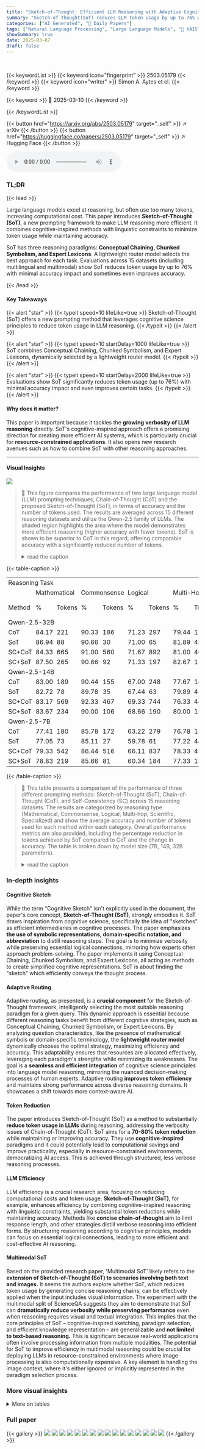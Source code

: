 ```yaml
---
title: "Sketch-of-Thought: Efficient LLM Reasoning with Adaptive Cognitive-Inspired Sketching"
summary: "Sketch-of-Thought(SoT) reduces LLM token usage by up to 76% while maintaining (or improving) accuracy via cognitive-inspired sketching."
categories: ["AI Generated", "🤗 Daily Papers"]
tags: ["Natural Language Processing", "Large Language Models", "🏢 KAIST",]
showSummary: true
date: 2025-03-07
draft: false
---
```


<br>

{{< keywordList >}}
{{< keyword icon="fingerprint" >}} 2503.05179 {{< /keyword >}}
{{< keyword icon="writer" >}} Simon A. Aytes et el. {{< /keyword >}}
 
{{< keyword >}} 🤗 2025-03-10 {{< /keyword >}}
 
{{< /keywordList >}}

{{< button href="https://arxiv.org/abs/2503.05179" target="_self" >}}
↗ arXiv
{{< /button >}}
{{< button href="https://huggingface.co/papers/2503.05179" target="_self" >}}
↗ Hugging Face
{{< /button >}}



<audio controls>
    <source src="https://ai-paper-reviewer.com/2503.05179/podcast.wav" type="audio/wav">
    Your browser does not support the audio element.
</audio>


### TL;DR


{{< lead >}}

Large language models excel at reasoning, but often use too many tokens, increasing computational cost. This paper introduces **Sketch-of-Thought (SoT)**, a new prompting framework to make LLM reasoning more efficient. It combines cognitive-inspired methods with linguistic constraints to minimize token usage while maintaining accuracy. 



SoT has three reasoning paradigms: **Conceptual Chaining, Chunked Symbolism, and Expert Lexicons**. A lightweight router model selects the best approach for each task. Evaluations across 15 datasets (including multilingual and multimodal) show SoT reduces token usage by up to 76% with minimal accuracy impact and sometimes even improves accuracy.

{{< /lead >}}


#### Key Takeaways

{{< alert "star" >}}
{{< typeit speed=10 lifeLike=true >}} Sketch-of-Thought (SoT) offers a new prompting method that leverages cognitive science principles to reduce token usage in LLM reasoning. {{< /typeit >}}
{{< /alert >}}

{{< alert "star" >}}
{{< typeit speed=10 startDelay=1000 lifeLike=true >}} SoT combines Conceptual Chaining, Chunked Symbolism, and Expert Lexicons, dynamically selected by a lightweight router model. {{< /typeit >}}
{{< /alert >}}

{{< alert "star" >}}
{{< typeit speed=10 startDelay=2000 lifeLike=true >}} Evaluations show SoT significantly reduces token usage (up to 76%) with minimal accuracy impact and even improves certain tasks. {{< /typeit >}}
{{< /alert >}}

#### Why does it matter?
This paper is important because it tackles the **growing verbosity of LLM reasoning** directly. SoT's cognitive-inspired approach offers a promising direction for creating more efficient AI systems, which is particularly crucial for **resource-constrained applications**. It also opens new research avenues such as how to combine SoT with other reasoning approaches.

------
#### Visual Insights



![](https://arxiv.org/html/2503.05179/x1.png)

> 🔼 This figure compares the performance of two large language model (LLM) prompting techniques, Chain-of-Thought (CoT) and the proposed Sketch-of-Thought (SoT), in terms of accuracy and the number of tokens used.  The results are averaged across 15 different reasoning datasets and utilize the Qwen-2.5 family of LLMs.  The shaded region highlights the area where the model demonstrates more efficient reasoning (higher accuracy with fewer tokens). SoT is shown to be superior to CoT in this regard, offering comparable accuracy with a significantly reduced number of tokens.
> <details>
> <summary>read the caption</summary>
> Figure 1: A comparison of accuracy and token usage in the Chain-of-Thought (CoT) Wei et al. (2023) and the proposed Sketch-of-Thought (SoT). Average of tests across 15 datasets using the family of Qwen-2.5 models. Shaded region represents more efficient reasoning.
> </details>





{{< table-caption >}}
<table class="ltx_tabular ltx_centering ltx_align_middle" id="S3.T1.5">
<tr class="ltx_tr" id="S3.T1.5.6">
<td class="ltx_td ltx_align_center ltx_border_tt" colspan="17" id="S3.T1.5.6.1" style="padding-left:3.5pt;padding-right:3.5pt;"><span class="ltx_text ltx_font_bold" id="S3.T1.5.6.1.1">Reasoning Task</span></td>
</tr>
<tr class="ltx_tr" id="S3.T1.5.7">
<td class="ltx_td ltx_border_t" id="S3.T1.5.7.1" style="padding-left:3.5pt;padding-right:3.5pt;"></td>
<td class="ltx_td ltx_align_center ltx_border_t" colspan="2" id="S3.T1.5.7.2" style="padding-left:3.5pt;padding-right:3.5pt;"><span class="ltx_text ltx_font_bold" id="S3.T1.5.7.2.1">Mathematical</span></td>
<td class="ltx_td ltx_align_center ltx_border_t" colspan="2" id="S3.T1.5.7.3" style="padding-left:3.5pt;padding-right:3.5pt;"><span class="ltx_text ltx_font_bold" id="S3.T1.5.7.3.1">Commonsense</span></td>
<td class="ltx_td ltx_align_center ltx_border_t" colspan="2" id="S3.T1.5.7.4" style="padding-left:3.5pt;padding-right:3.5pt;"><span class="ltx_text ltx_font_bold" id="S3.T1.5.7.4.1">Logical</span></td>
<td class="ltx_td ltx_align_center ltx_border_t" colspan="2" id="S3.T1.5.7.5" style="padding-left:3.5pt;padding-right:3.5pt;"><span class="ltx_text ltx_font_bold" id="S3.T1.5.7.5.1">Multi-Hop</span></td>
<td class="ltx_td ltx_align_center ltx_border_t" colspan="2" id="S3.T1.5.7.6" style="padding-left:3.5pt;padding-right:3.5pt;"><span class="ltx_text ltx_font_bold" id="S3.T1.5.7.6.1">Scientific</span></td>
<td class="ltx_td ltx_align_center ltx_border_t" colspan="2" id="S3.T1.5.7.7" style="padding-left:3.5pt;padding-right:3.5pt;"><span class="ltx_text ltx_font_bold" id="S3.T1.5.7.7.1">Specialized</span></td>
<td class="ltx_td ltx_align_center ltx_border_t" colspan="4" id="S3.T1.5.7.8" style="padding-left:3.5pt;padding-right:3.5pt;"><span class="ltx_text ltx_font_bold" id="S3.T1.5.7.8.1">Overall</span></td>
</tr>
<tr class="ltx_tr" id="S3.T1.5.5">
<td class="ltx_td ltx_align_left" id="S3.T1.5.5.6" style="padding-left:3.5pt;padding-right:3.5pt;"><span class="ltx_text ltx_font_bold" id="S3.T1.5.5.6.1">Method</span></td>
<td class="ltx_td ltx_align_center ltx_border_t" id="S3.T1.5.5.7" style="padding-left:3.5pt;padding-right:3.5pt;">%</td>
<td class="ltx_td ltx_align_center ltx_border_t" id="S3.T1.5.5.8" style="padding-left:3.5pt;padding-right:3.5pt;">Tokens</td>
<td class="ltx_td ltx_align_center ltx_border_t" id="S3.T1.5.5.9" style="padding-left:3.5pt;padding-right:3.5pt;">%</td>
<td class="ltx_td ltx_align_center ltx_border_t" id="S3.T1.5.5.10" style="padding-left:3.5pt;padding-right:3.5pt;">Tokens</td>
<td class="ltx_td ltx_align_center ltx_border_t" id="S3.T1.5.5.11" style="padding-left:3.5pt;padding-right:3.5pt;">%</td>
<td class="ltx_td ltx_align_center ltx_border_t" id="S3.T1.5.5.12" style="padding-left:3.5pt;padding-right:3.5pt;">Tokens</td>
<td class="ltx_td ltx_align_center ltx_border_t" id="S3.T1.5.5.13" style="padding-left:3.5pt;padding-right:3.5pt;">%</td>
<td class="ltx_td ltx_align_center ltx_border_t" id="S3.T1.5.5.14" style="padding-left:3.5pt;padding-right:3.5pt;">Tokens</td>
<td class="ltx_td ltx_align_center ltx_border_t" id="S3.T1.5.5.15" style="padding-left:3.5pt;padding-right:3.5pt;">%</td>
<td class="ltx_td ltx_align_center ltx_border_t" id="S3.T1.5.5.16" style="padding-left:3.5pt;padding-right:3.5pt;">Tokens</td>
<td class="ltx_td ltx_align_center ltx_border_t" id="S3.T1.5.5.17" style="padding-left:3.5pt;padding-right:3.5pt;">%</td>
<td class="ltx_td ltx_align_center ltx_border_t" id="S3.T1.5.5.18" style="padding-left:3.5pt;padding-right:3.5pt;">Tokens</td>
<td class="ltx_td ltx_align_center ltx_border_t" id="S3.T1.1.1.1" style="padding-left:3.5pt;padding-right:3.5pt;">% <math alttext="\uparrow" class="ltx_Math" display="inline" id="S3.T1.1.1.1.m1.1"><semantics id="S3.T1.1.1.1.m1.1a"><mo id="S3.T1.1.1.1.m1.1.1" stretchy="false" xref="S3.T1.1.1.1.m1.1.1.cmml">↑</mo><annotation-xml encoding="MathML-Content" id="S3.T1.1.1.1.m1.1b"><ci id="S3.T1.1.1.1.m1.1.1.cmml" xref="S3.T1.1.1.1.m1.1.1">↑</ci></annotation-xml><annotation encoding="application/x-tex" id="S3.T1.1.1.1.m1.1c">\uparrow</annotation><annotation encoding="application/x-llamapun" id="S3.T1.1.1.1.m1.1d">↑</annotation></semantics></math>
</td>
<td class="ltx_td ltx_align_center ltx_border_t" id="S3.T1.2.2.2" style="padding-left:3.5pt;padding-right:3.5pt;">Tokens <math alttext="\downarrow" class="ltx_Math" display="inline" id="S3.T1.2.2.2.m1.1"><semantics id="S3.T1.2.2.2.m1.1a"><mo id="S3.T1.2.2.2.m1.1.1" stretchy="false" xref="S3.T1.2.2.2.m1.1.1.cmml">↓</mo><annotation-xml encoding="MathML-Content" id="S3.T1.2.2.2.m1.1b"><ci id="S3.T1.2.2.2.m1.1.1.cmml" xref="S3.T1.2.2.2.m1.1.1">↓</ci></annotation-xml><annotation encoding="application/x-tex" id="S3.T1.2.2.2.m1.1c">\downarrow</annotation><annotation encoding="application/x-llamapun" id="S3.T1.2.2.2.m1.1d">↓</annotation></semantics></math>
</td>
<td class="ltx_td ltx_align_center ltx_border_t" id="S3.T1.3.3.3" style="padding-left:3.5pt;padding-right:3.5pt;">Red. <math alttext="\uparrow" class="ltx_Math" display="inline" id="S3.T1.3.3.3.m1.1"><semantics id="S3.T1.3.3.3.m1.1a"><mo id="S3.T1.3.3.3.m1.1.1" stretchy="false" xref="S3.T1.3.3.3.m1.1.1.cmml">↑</mo><annotation-xml encoding="MathML-Content" id="S3.T1.3.3.3.m1.1b"><ci id="S3.T1.3.3.3.m1.1.1.cmml" xref="S3.T1.3.3.3.m1.1.1">↑</ci></annotation-xml><annotation encoding="application/x-tex" id="S3.T1.3.3.3.m1.1c">\uparrow</annotation><annotation encoding="application/x-llamapun" id="S3.T1.3.3.3.m1.1d">↑</annotation></semantics></math>
</td>
<td class="ltx_td ltx_align_center ltx_border_t" id="S3.T1.5.5.5" style="padding-left:3.5pt;padding-right:3.5pt;">
<math alttext="\Delta" class="ltx_Math" display="inline" id="S3.T1.4.4.4.m1.1"><semantics id="S3.T1.4.4.4.m1.1a"><mi id="S3.T1.4.4.4.m1.1.1" mathvariant="normal" xref="S3.T1.4.4.4.m1.1.1.cmml">Δ</mi><annotation-xml encoding="MathML-Content" id="S3.T1.4.4.4.m1.1b"><ci id="S3.T1.4.4.4.m1.1.1.cmml" xref="S3.T1.4.4.4.m1.1.1">Δ</ci></annotation-xml><annotation encoding="application/x-tex" id="S3.T1.4.4.4.m1.1c">\Delta</annotation><annotation encoding="application/x-llamapun" id="S3.T1.4.4.4.m1.1d">roman_Δ</annotation></semantics></math> Acc <math alttext="\uparrow" class="ltx_Math" display="inline" id="S3.T1.5.5.5.m2.1"><semantics id="S3.T1.5.5.5.m2.1a"><mo id="S3.T1.5.5.5.m2.1.1" stretchy="false" xref="S3.T1.5.5.5.m2.1.1.cmml">↑</mo><annotation-xml encoding="MathML-Content" id="S3.T1.5.5.5.m2.1b"><ci id="S3.T1.5.5.5.m2.1.1.cmml" xref="S3.T1.5.5.5.m2.1.1">↑</ci></annotation-xml><annotation encoding="application/x-tex" id="S3.T1.5.5.5.m2.1c">\uparrow</annotation><annotation encoding="application/x-llamapun" id="S3.T1.5.5.5.m2.1d">↑</annotation></semantics></math>
</td>
</tr>
<tr class="ltx_tr" id="S3.T1.5.8">
<td class="ltx_td ltx_align_center ltx_border_t" colspan="17" id="S3.T1.5.8.1" style="padding-left:3.5pt;padding-right:3.5pt;"><span class="ltx_text ltx_font_bold" id="S3.T1.5.8.1.1">Qwen-2.5-32B</span></td>
</tr>
<tr class="ltx_tr" id="S3.T1.5.9">
<td class="ltx_td ltx_align_left ltx_border_t" id="S3.T1.5.9.1" style="padding-left:3.5pt;padding-right:3.5pt;">CoT</td>
<td class="ltx_td ltx_align_center ltx_border_t" id="S3.T1.5.9.2" style="padding-left:3.5pt;padding-right:3.5pt;">84.17</td>
<td class="ltx_td ltx_align_center ltx_border_t" id="S3.T1.5.9.3" style="padding-left:3.5pt;padding-right:3.5pt;">221</td>
<td class="ltx_td ltx_align_center ltx_border_t" id="S3.T1.5.9.4" style="padding-left:3.5pt;padding-right:3.5pt;">90.33</td>
<td class="ltx_td ltx_align_center ltx_border_t" id="S3.T1.5.9.5" style="padding-left:3.5pt;padding-right:3.5pt;">186</td>
<td class="ltx_td ltx_align_center ltx_border_t" id="S3.T1.5.9.6" style="padding-left:3.5pt;padding-right:3.5pt;">71.23</td>
<td class="ltx_td ltx_align_center ltx_border_t" id="S3.T1.5.9.7" style="padding-left:3.5pt;padding-right:3.5pt;">297</td>
<td class="ltx_td ltx_align_center ltx_border_t" id="S3.T1.5.9.8" style="padding-left:3.5pt;padding-right:3.5pt;">79.44</td>
<td class="ltx_td ltx_align_center ltx_border_t" id="S3.T1.5.9.9" style="padding-left:3.5pt;padding-right:3.5pt;">154</td>
<td class="ltx_td ltx_align_center ltx_border_t" id="S3.T1.5.9.10" style="padding-left:3.5pt;padding-right:3.5pt;">92.89</td>
<td class="ltx_td ltx_align_center ltx_border_t" id="S3.T1.5.9.11" style="padding-left:3.5pt;padding-right:3.5pt;">212</td>
<td class="ltx_td ltx_align_center ltx_border_t" id="S3.T1.5.9.12" style="padding-left:3.5pt;padding-right:3.5pt;">67.66</td>
<td class="ltx_td ltx_align_center ltx_border_t" id="S3.T1.5.9.13" style="padding-left:3.5pt;padding-right:3.5pt;">291</td>
<td class="ltx_td ltx_align_center ltx_border_t" id="S3.T1.5.9.14" style="padding-left:3.5pt;padding-right:3.5pt;">80.95</td>
<td class="ltx_td ltx_align_center ltx_border_t" id="S3.T1.5.9.15" style="padding-left:3.5pt;padding-right:3.5pt;">227</td>
<td class="ltx_td ltx_align_center ltx_border_t" id="S3.T1.5.9.16" style="padding-left:3.5pt;padding-right:3.5pt;">-</td>
<td class="ltx_td ltx_align_center ltx_border_t" id="S3.T1.5.9.17" style="padding-left:3.5pt;padding-right:3.5pt;">-</td>
</tr>
<tr class="ltx_tr" id="S3.T1.5.10">
<td class="ltx_td ltx_align_left" id="S3.T1.5.10.1" style="padding-left:3.5pt;padding-right:3.5pt;">SoT</td>
<td class="ltx_td ltx_align_center" id="S3.T1.5.10.2" style="padding-left:3.5pt;padding-right:3.5pt;">86.94</td>
<td class="ltx_td ltx_align_center" id="S3.T1.5.10.3" style="padding-left:3.5pt;padding-right:3.5pt;">88</td>
<td class="ltx_td ltx_align_center" id="S3.T1.5.10.4" style="padding-left:3.5pt;padding-right:3.5pt;">90.66</td>
<td class="ltx_td ltx_align_center" id="S3.T1.5.10.5" style="padding-left:3.5pt;padding-right:3.5pt;">30</td>
<td class="ltx_td ltx_align_center" id="S3.T1.5.10.6" style="padding-left:3.5pt;padding-right:3.5pt;">71.00</td>
<td class="ltx_td ltx_align_center" id="S3.T1.5.10.7" style="padding-left:3.5pt;padding-right:3.5pt;">65</td>
<td class="ltx_td ltx_align_center" id="S3.T1.5.10.8" style="padding-left:3.5pt;padding-right:3.5pt;">81.89</td>
<td class="ltx_td ltx_align_center" id="S3.T1.5.10.9" style="padding-left:3.5pt;padding-right:3.5pt;">43</td>
<td class="ltx_td ltx_align_center" id="S3.T1.5.10.10" style="padding-left:3.5pt;padding-right:3.5pt;">91.33</td>
<td class="ltx_td ltx_align_center" id="S3.T1.5.10.11" style="padding-left:3.5pt;padding-right:3.5pt;">31</td>
<td class="ltx_td ltx_align_center" id="S3.T1.5.10.12" style="padding-left:3.5pt;padding-right:3.5pt;">61.11</td>
<td class="ltx_td ltx_align_center" id="S3.T1.5.10.13" style="padding-left:3.5pt;padding-right:3.5pt;">62</td>
<td class="ltx_td ltx_align_center" id="S3.T1.5.10.14" style="padding-left:3.5pt;padding-right:3.5pt;">80.49</td>
<td class="ltx_td ltx_align_center" id="S3.T1.5.10.15" style="padding-left:3.5pt;padding-right:3.5pt;">53</td>
<td class="ltx_td ltx_align_center" id="S3.T1.5.10.16" style="padding-left:3.5pt;padding-right:3.5pt;"><span class="ltx_text ltx_font_bold" id="S3.T1.5.10.16.1">76.22</span></td>
<td class="ltx_td ltx_align_center" id="S3.T1.5.10.17" style="padding-left:3.5pt;padding-right:3.5pt;"><span class="ltx_text ltx_font_bold" id="S3.T1.5.10.17.1">-0.46</span></td>
</tr>
<tr class="ltx_tr" id="S3.T1.5.11">
<td class="ltx_td ltx_align_left" id="S3.T1.5.11.1" style="padding-left:3.5pt;padding-right:3.5pt;">SC+CoT</td>
<td class="ltx_td ltx_align_center" id="S3.T1.5.11.2" style="padding-left:3.5pt;padding-right:3.5pt;">84.33</td>
<td class="ltx_td ltx_align_center" id="S3.T1.5.11.3" style="padding-left:3.5pt;padding-right:3.5pt;">665</td>
<td class="ltx_td ltx_align_center" id="S3.T1.5.11.4" style="padding-left:3.5pt;padding-right:3.5pt;">91.00</td>
<td class="ltx_td ltx_align_center" id="S3.T1.5.11.5" style="padding-left:3.5pt;padding-right:3.5pt;">560</td>
<td class="ltx_td ltx_align_center" id="S3.T1.5.11.6" style="padding-left:3.5pt;padding-right:3.5pt;">71.67</td>
<td class="ltx_td ltx_align_center" id="S3.T1.5.11.7" style="padding-left:3.5pt;padding-right:3.5pt;">892</td>
<td class="ltx_td ltx_align_center" id="S3.T1.5.11.8" style="padding-left:3.5pt;padding-right:3.5pt;">81.00</td>
<td class="ltx_td ltx_align_center" id="S3.T1.5.11.9" style="padding-left:3.5pt;padding-right:3.5pt;">464</td>
<td class="ltx_td ltx_align_center" id="S3.T1.5.11.10" style="padding-left:3.5pt;padding-right:3.5pt;">93.34</td>
<td class="ltx_td ltx_align_center" id="S3.T1.5.11.11" style="padding-left:3.5pt;padding-right:3.5pt;">638</td>
<td class="ltx_td ltx_align_center" id="S3.T1.5.11.12" style="padding-left:3.5pt;padding-right:3.5pt;">67.33</td>
<td class="ltx_td ltx_align_center" id="S3.T1.5.11.13" style="padding-left:3.5pt;padding-right:3.5pt;">875</td>
<td class="ltx_td ltx_align_center" id="S3.T1.5.11.14" style="padding-left:3.5pt;padding-right:3.5pt;">81.44</td>
<td class="ltx_td ltx_align_center" id="S3.T1.5.11.15" style="padding-left:3.5pt;padding-right:3.5pt;">682</td>
<td class="ltx_td ltx_align_center" id="S3.T1.5.11.16" style="padding-left:3.5pt;padding-right:3.5pt;">-</td>
<td class="ltx_td ltx_align_center" id="S3.T1.5.11.17" style="padding-left:3.5pt;padding-right:3.5pt;">-</td>
</tr>
<tr class="ltx_tr" id="S3.T1.5.12">
<td class="ltx_td ltx_align_left" id="S3.T1.5.12.1" style="padding-left:3.5pt;padding-right:3.5pt;">SC+SoT</td>
<td class="ltx_td ltx_align_center" id="S3.T1.5.12.2" style="padding-left:3.5pt;padding-right:3.5pt;">87.50</td>
<td class="ltx_td ltx_align_center" id="S3.T1.5.12.3" style="padding-left:3.5pt;padding-right:3.5pt;">265</td>
<td class="ltx_td ltx_align_center" id="S3.T1.5.12.4" style="padding-left:3.5pt;padding-right:3.5pt;">90.66</td>
<td class="ltx_td ltx_align_center" id="S3.T1.5.12.5" style="padding-left:3.5pt;padding-right:3.5pt;">92</td>
<td class="ltx_td ltx_align_center" id="S3.T1.5.12.6" style="padding-left:3.5pt;padding-right:3.5pt;">71.33</td>
<td class="ltx_td ltx_align_center" id="S3.T1.5.12.7" style="padding-left:3.5pt;padding-right:3.5pt;">197</td>
<td class="ltx_td ltx_align_center" id="S3.T1.5.12.8" style="padding-left:3.5pt;padding-right:3.5pt;">82.67</td>
<td class="ltx_td ltx_align_center" id="S3.T1.5.12.9" style="padding-left:3.5pt;padding-right:3.5pt;">129</td>
<td class="ltx_td ltx_align_center" id="S3.T1.5.12.10" style="padding-left:3.5pt;padding-right:3.5pt;">92.00</td>
<td class="ltx_td ltx_align_center" id="S3.T1.5.12.11" style="padding-left:3.5pt;padding-right:3.5pt;">94</td>
<td class="ltx_td ltx_align_center" id="S3.T1.5.12.12" style="padding-left:3.5pt;padding-right:3.5pt;">61.66</td>
<td class="ltx_td ltx_align_center" id="S3.T1.5.12.13" style="padding-left:3.5pt;padding-right:3.5pt;">187</td>
<td class="ltx_td ltx_align_center" id="S3.T1.5.12.14" style="padding-left:3.5pt;padding-right:3.5pt;">80.97</td>
<td class="ltx_td ltx_align_center" id="S3.T1.5.12.15" style="padding-left:3.5pt;padding-right:3.5pt;">161</td>
<td class="ltx_td ltx_align_center" id="S3.T1.5.12.16" style="padding-left:3.5pt;padding-right:3.5pt;"><span class="ltx_text ltx_font_bold" id="S3.T1.5.12.16.1">76.22</span></td>
<td class="ltx_td ltx_align_center" id="S3.T1.5.12.17" style="padding-left:3.5pt;padding-right:3.5pt;"><span class="ltx_text ltx_font_bold" id="S3.T1.5.12.17.1">-0.47</span></td>
</tr>
<tr class="ltx_tr" id="S3.T1.5.13">
<td class="ltx_td ltx_align_center ltx_border_t" colspan="17" id="S3.T1.5.13.1" style="padding-left:3.5pt;padding-right:3.5pt;"><span class="ltx_text ltx_font_bold" id="S3.T1.5.13.1.1">Qwen-2.5-14B</span></td>
</tr>
<tr class="ltx_tr" id="S3.T1.5.14">
<td class="ltx_td ltx_align_left ltx_border_t" id="S3.T1.5.14.1" style="padding-left:3.5pt;padding-right:3.5pt;">CoT</td>
<td class="ltx_td ltx_align_center ltx_border_t" id="S3.T1.5.14.2" style="padding-left:3.5pt;padding-right:3.5pt;">83.00</td>
<td class="ltx_td ltx_align_center ltx_border_t" id="S3.T1.5.14.3" style="padding-left:3.5pt;padding-right:3.5pt;">189</td>
<td class="ltx_td ltx_align_center ltx_border_t" id="S3.T1.5.14.4" style="padding-left:3.5pt;padding-right:3.5pt;">90.44</td>
<td class="ltx_td ltx_align_center ltx_border_t" id="S3.T1.5.14.5" style="padding-left:3.5pt;padding-right:3.5pt;">155</td>
<td class="ltx_td ltx_align_center ltx_border_t" id="S3.T1.5.14.6" style="padding-left:3.5pt;padding-right:3.5pt;">67.00</td>
<td class="ltx_td ltx_align_center ltx_border_t" id="S3.T1.5.14.7" style="padding-left:3.5pt;padding-right:3.5pt;">248</td>
<td class="ltx_td ltx_align_center ltx_border_t" id="S3.T1.5.14.8" style="padding-left:3.5pt;padding-right:3.5pt;">77.67</td>
<td class="ltx_td ltx_align_center ltx_border_t" id="S3.T1.5.14.9" style="padding-left:3.5pt;padding-right:3.5pt;">148</td>
<td class="ltx_td ltx_align_center ltx_border_t" id="S3.T1.5.14.10" style="padding-left:3.5pt;padding-right:3.5pt;">90.89</td>
<td class="ltx_td ltx_align_center ltx_border_t" id="S3.T1.5.14.11" style="padding-left:3.5pt;padding-right:3.5pt;">164</td>
<td class="ltx_td ltx_align_center ltx_border_t" id="S3.T1.5.14.12" style="padding-left:3.5pt;padding-right:3.5pt;">65.11</td>
<td class="ltx_td ltx_align_center ltx_border_t" id="S3.T1.5.14.13" style="padding-left:3.5pt;padding-right:3.5pt;">234</td>
<td class="ltx_td ltx_align_center ltx_border_t" id="S3.T1.5.14.14" style="padding-left:3.5pt;padding-right:3.5pt;">79.02</td>
<td class="ltx_td ltx_align_center ltx_border_t" id="S3.T1.5.14.15" style="padding-left:3.5pt;padding-right:3.5pt;">190</td>
<td class="ltx_td ltx_align_center ltx_border_t" id="S3.T1.5.14.16" style="padding-left:3.5pt;padding-right:3.5pt;">-</td>
<td class="ltx_td ltx_align_center ltx_border_t" id="S3.T1.5.14.17" style="padding-left:3.5pt;padding-right:3.5pt;">-</td>
</tr>
<tr class="ltx_tr" id="S3.T1.5.15">
<td class="ltx_td ltx_align_left" id="S3.T1.5.15.1" style="padding-left:3.5pt;padding-right:3.5pt;">SoT</td>
<td class="ltx_td ltx_align_center" id="S3.T1.5.15.2" style="padding-left:3.5pt;padding-right:3.5pt;">82.72</td>
<td class="ltx_td ltx_align_center" id="S3.T1.5.15.3" style="padding-left:3.5pt;padding-right:3.5pt;">78</td>
<td class="ltx_td ltx_align_center" id="S3.T1.5.15.4" style="padding-left:3.5pt;padding-right:3.5pt;">89.78</td>
<td class="ltx_td ltx_align_center" id="S3.T1.5.15.5" style="padding-left:3.5pt;padding-right:3.5pt;">35</td>
<td class="ltx_td ltx_align_center" id="S3.T1.5.15.6" style="padding-left:3.5pt;padding-right:3.5pt;">67.44</td>
<td class="ltx_td ltx_align_center" id="S3.T1.5.15.7" style="padding-left:3.5pt;padding-right:3.5pt;">63</td>
<td class="ltx_td ltx_align_center" id="S3.T1.5.15.8" style="padding-left:3.5pt;padding-right:3.5pt;">79.89</td>
<td class="ltx_td ltx_align_center" id="S3.T1.5.15.9" style="padding-left:3.5pt;padding-right:3.5pt;">45</td>
<td class="ltx_td ltx_align_center" id="S3.T1.5.15.10" style="padding-left:3.5pt;padding-right:3.5pt;">90.89</td>
<td class="ltx_td ltx_align_center" id="S3.T1.5.15.11" style="padding-left:3.5pt;padding-right:3.5pt;">37</td>
<td class="ltx_td ltx_align_center" id="S3.T1.5.15.12" style="padding-left:3.5pt;padding-right:3.5pt;">62.56</td>
<td class="ltx_td ltx_align_center" id="S3.T1.5.15.13" style="padding-left:3.5pt;padding-right:3.5pt;">62</td>
<td class="ltx_td ltx_align_center" id="S3.T1.5.15.14" style="padding-left:3.5pt;padding-right:3.5pt;">78.88</td>
<td class="ltx_td ltx_align_center" id="S3.T1.5.15.15" style="padding-left:3.5pt;padding-right:3.5pt;">53</td>
<td class="ltx_td ltx_align_center" id="S3.T1.5.15.16" style="padding-left:3.5pt;padding-right:3.5pt;"><span class="ltx_text ltx_font_bold" id="S3.T1.5.15.16.1">71.80</span></td>
<td class="ltx_td ltx_align_center" id="S3.T1.5.15.17" style="padding-left:3.5pt;padding-right:3.5pt;"><span class="ltx_text ltx_font_bold" id="S3.T1.5.15.17.1">-0.14</span></td>
</tr>
<tr class="ltx_tr" id="S3.T1.5.16">
<td class="ltx_td ltx_align_left" id="S3.T1.5.16.1" style="padding-left:3.5pt;padding-right:3.5pt;">SC+CoT</td>
<td class="ltx_td ltx_align_center" id="S3.T1.5.16.2" style="padding-left:3.5pt;padding-right:3.5pt;">83.17</td>
<td class="ltx_td ltx_align_center" id="S3.T1.5.16.3" style="padding-left:3.5pt;padding-right:3.5pt;">569</td>
<td class="ltx_td ltx_align_center" id="S3.T1.5.16.4" style="padding-left:3.5pt;padding-right:3.5pt;">92.33</td>
<td class="ltx_td ltx_align_center" id="S3.T1.5.16.5" style="padding-left:3.5pt;padding-right:3.5pt;">467</td>
<td class="ltx_td ltx_align_center" id="S3.T1.5.16.6" style="padding-left:3.5pt;padding-right:3.5pt;">69.33</td>
<td class="ltx_td ltx_align_center" id="S3.T1.5.16.7" style="padding-left:3.5pt;padding-right:3.5pt;">744</td>
<td class="ltx_td ltx_align_center" id="S3.T1.5.16.8" style="padding-left:3.5pt;padding-right:3.5pt;">76.33</td>
<td class="ltx_td ltx_align_center" id="S3.T1.5.16.9" style="padding-left:3.5pt;padding-right:3.5pt;">446</td>
<td class="ltx_td ltx_align_center" id="S3.T1.5.16.10" style="padding-left:3.5pt;padding-right:3.5pt;">91.00</td>
<td class="ltx_td ltx_align_center" id="S3.T1.5.16.11" style="padding-left:3.5pt;padding-right:3.5pt;">493</td>
<td class="ltx_td ltx_align_center" id="S3.T1.5.16.12" style="padding-left:3.5pt;padding-right:3.5pt;">66.33</td>
<td class="ltx_td ltx_align_center" id="S3.T1.5.16.13" style="padding-left:3.5pt;padding-right:3.5pt;">703</td>
<td class="ltx_td ltx_align_center" id="S3.T1.5.16.14" style="padding-left:3.5pt;padding-right:3.5pt;">79.75</td>
<td class="ltx_td ltx_align_center" id="S3.T1.5.16.15" style="padding-left:3.5pt;padding-right:3.5pt;">570</td>
<td class="ltx_td ltx_align_center" id="S3.T1.5.16.16" style="padding-left:3.5pt;padding-right:3.5pt;">-</td>
<td class="ltx_td ltx_align_center" id="S3.T1.5.16.17" style="padding-left:3.5pt;padding-right:3.5pt;">-</td>
</tr>
<tr class="ltx_tr" id="S3.T1.5.17">
<td class="ltx_td ltx_align_left" id="S3.T1.5.17.1" style="padding-left:3.5pt;padding-right:3.5pt;">SC+SoT</td>
<td class="ltx_td ltx_align_center" id="S3.T1.5.17.2" style="padding-left:3.5pt;padding-right:3.5pt;">83.67</td>
<td class="ltx_td ltx_align_center" id="S3.T1.5.17.3" style="padding-left:3.5pt;padding-right:3.5pt;">234</td>
<td class="ltx_td ltx_align_center" id="S3.T1.5.17.4" style="padding-left:3.5pt;padding-right:3.5pt;">90.00</td>
<td class="ltx_td ltx_align_center" id="S3.T1.5.17.5" style="padding-left:3.5pt;padding-right:3.5pt;">106</td>
<td class="ltx_td ltx_align_center" id="S3.T1.5.17.6" style="padding-left:3.5pt;padding-right:3.5pt;">68.66</td>
<td class="ltx_td ltx_align_center" id="S3.T1.5.17.7" style="padding-left:3.5pt;padding-right:3.5pt;">190</td>
<td class="ltx_td ltx_align_center" id="S3.T1.5.17.8" style="padding-left:3.5pt;padding-right:3.5pt;">80.00</td>
<td class="ltx_td ltx_align_center" id="S3.T1.5.17.9" style="padding-left:3.5pt;padding-right:3.5pt;">135</td>
<td class="ltx_td ltx_align_center" id="S3.T1.5.17.10" style="padding-left:3.5pt;padding-right:3.5pt;">91.33</td>
<td class="ltx_td ltx_align_center" id="S3.T1.5.17.11" style="padding-left:3.5pt;padding-right:3.5pt;">111</td>
<td class="ltx_td ltx_align_center" id="S3.T1.5.17.12" style="padding-left:3.5pt;padding-right:3.5pt;">62.00</td>
<td class="ltx_td ltx_align_center" id="S3.T1.5.17.13" style="padding-left:3.5pt;padding-right:3.5pt;">187</td>
<td class="ltx_td ltx_align_center" id="S3.T1.5.17.14" style="padding-left:3.5pt;padding-right:3.5pt;">79.28</td>
<td class="ltx_td ltx_align_center" id="S3.T1.5.17.15" style="padding-left:3.5pt;padding-right:3.5pt;">161</td>
<td class="ltx_td ltx_align_center" id="S3.T1.5.17.16" style="padding-left:3.5pt;padding-right:3.5pt;"><span class="ltx_text ltx_font_bold" id="S3.T1.5.17.16.1">71.80</span></td>
<td class="ltx_td ltx_align_center" id="S3.T1.5.17.17" style="padding-left:3.5pt;padding-right:3.5pt;"><span class="ltx_text ltx_font_bold" id="S3.T1.5.17.17.1">-0.47</span></td>
</tr>
<tr class="ltx_tr" id="S3.T1.5.18">
<td class="ltx_td ltx_align_center ltx_border_t" colspan="17" id="S3.T1.5.18.1" style="padding-left:3.5pt;padding-right:3.5pt;"><span class="ltx_text ltx_font_bold" id="S3.T1.5.18.1.1">Qwen-2.5-7B</span></td>
</tr>
<tr class="ltx_tr" id="S3.T1.5.19">
<td class="ltx_td ltx_align_left ltx_border_t" id="S3.T1.5.19.1" style="padding-left:3.5pt;padding-right:3.5pt;">CoT</td>
<td class="ltx_td ltx_align_center ltx_border_t" id="S3.T1.5.19.2" style="padding-left:3.5pt;padding-right:3.5pt;">77.41</td>
<td class="ltx_td ltx_align_center ltx_border_t" id="S3.T1.5.19.3" style="padding-left:3.5pt;padding-right:3.5pt;">180</td>
<td class="ltx_td ltx_align_center ltx_border_t" id="S3.T1.5.19.4" style="padding-left:3.5pt;padding-right:3.5pt;">85.78</td>
<td class="ltx_td ltx_align_center ltx_border_t" id="S3.T1.5.19.5" style="padding-left:3.5pt;padding-right:3.5pt;">172</td>
<td class="ltx_td ltx_align_center ltx_border_t" id="S3.T1.5.19.6" style="padding-left:3.5pt;padding-right:3.5pt;">63.22</td>
<td class="ltx_td ltx_align_center ltx_border_t" id="S3.T1.5.19.7" style="padding-left:3.5pt;padding-right:3.5pt;">279</td>
<td class="ltx_td ltx_align_center ltx_border_t" id="S3.T1.5.19.8" style="padding-left:3.5pt;padding-right:3.5pt;">76.78</td>
<td class="ltx_td ltx_align_center ltx_border_t" id="S3.T1.5.19.9" style="padding-left:3.5pt;padding-right:3.5pt;">137</td>
<td class="ltx_td ltx_align_center ltx_border_t" id="S3.T1.5.19.10" style="padding-left:3.5pt;padding-right:3.5pt;">86.44</td>
<td class="ltx_td ltx_align_center ltx_border_t" id="S3.T1.5.19.11" style="padding-left:3.5pt;padding-right:3.5pt;">183</td>
<td class="ltx_td ltx_align_center ltx_border_t" id="S3.T1.5.19.12" style="padding-left:3.5pt;padding-right:3.5pt;">57.00</td>
<td class="ltx_td ltx_align_center ltx_border_t" id="S3.T1.5.19.13" style="padding-left:3.5pt;padding-right:3.5pt;">246</td>
<td class="ltx_td ltx_align_center ltx_border_t" id="S3.T1.5.19.14" style="padding-left:3.5pt;padding-right:3.5pt;">74.44</td>
<td class="ltx_td ltx_align_center ltx_border_t" id="S3.T1.5.19.15" style="padding-left:3.5pt;padding-right:3.5pt;">200</td>
<td class="ltx_td ltx_align_center ltx_border_t" id="S3.T1.5.19.16" style="padding-left:3.5pt;padding-right:3.5pt;">-</td>
<td class="ltx_td ltx_align_center ltx_border_t" id="S3.T1.5.19.17" style="padding-left:3.5pt;padding-right:3.5pt;">-</td>
</tr>
<tr class="ltx_tr" id="S3.T1.5.20">
<td class="ltx_td ltx_align_left" id="S3.T1.5.20.1" style="padding-left:3.5pt;padding-right:3.5pt;">SoT</td>
<td class="ltx_td ltx_align_center" id="S3.T1.5.20.2" style="padding-left:3.5pt;padding-right:3.5pt;">77.05</td>
<td class="ltx_td ltx_align_center" id="S3.T1.5.20.3" style="padding-left:3.5pt;padding-right:3.5pt;">73</td>
<td class="ltx_td ltx_align_center" id="S3.T1.5.20.4" style="padding-left:3.5pt;padding-right:3.5pt;">85.11</td>
<td class="ltx_td ltx_align_center" id="S3.T1.5.20.5" style="padding-left:3.5pt;padding-right:3.5pt;">27</td>
<td class="ltx_td ltx_align_center" id="S3.T1.5.20.6" style="padding-left:3.5pt;padding-right:3.5pt;">59.78</td>
<td class="ltx_td ltx_align_center" id="S3.T1.5.20.7" style="padding-left:3.5pt;padding-right:3.5pt;">61</td>
<td class="ltx_td ltx_align_center" id="S3.T1.5.20.8" style="padding-left:3.5pt;padding-right:3.5pt;">77.22</td>
<td class="ltx_td ltx_align_center" id="S3.T1.5.20.9" style="padding-left:3.5pt;padding-right:3.5pt;">44</td>
<td class="ltx_td ltx_align_center" id="S3.T1.5.20.10" style="padding-left:3.5pt;padding-right:3.5pt;">85.00</td>
<td class="ltx_td ltx_align_center" id="S3.T1.5.20.11" style="padding-left:3.5pt;padding-right:3.5pt;">27</td>
<td class="ltx_td ltx_align_center" id="S3.T1.5.20.12" style="padding-left:3.5pt;padding-right:3.5pt;">58.00</td>
<td class="ltx_td ltx_align_center" id="S3.T1.5.20.13" style="padding-left:3.5pt;padding-right:3.5pt;">105</td>
<td class="ltx_td ltx_align_center" id="S3.T1.5.20.14" style="padding-left:3.5pt;padding-right:3.5pt;">73.69</td>
<td class="ltx_td ltx_align_center" id="S3.T1.5.20.15" style="padding-left:3.5pt;padding-right:3.5pt;">56</td>
<td class="ltx_td ltx_align_center" id="S3.T1.5.20.16" style="padding-left:3.5pt;padding-right:3.5pt;"><span class="ltx_text ltx_font_bold" id="S3.T1.5.20.16.1">71.90</span></td>
<td class="ltx_td ltx_align_center" id="S3.T1.5.20.17" style="padding-left:3.5pt;padding-right:3.5pt;"><span class="ltx_text ltx_font_bold" id="S3.T1.5.20.17.1">-0.74</span></td>
</tr>
<tr class="ltx_tr" id="S3.T1.5.21">
<td class="ltx_td ltx_align_left" id="S3.T1.5.21.1" style="padding-left:3.5pt;padding-right:3.5pt;">SC+CoT</td>
<td class="ltx_td ltx_align_center" id="S3.T1.5.21.2" style="padding-left:3.5pt;padding-right:3.5pt;">79.33</td>
<td class="ltx_td ltx_align_center" id="S3.T1.5.21.3" style="padding-left:3.5pt;padding-right:3.5pt;">542</td>
<td class="ltx_td ltx_align_center" id="S3.T1.5.21.4" style="padding-left:3.5pt;padding-right:3.5pt;">86.44</td>
<td class="ltx_td ltx_align_center" id="S3.T1.5.21.5" style="padding-left:3.5pt;padding-right:3.5pt;">516</td>
<td class="ltx_td ltx_align_center" id="S3.T1.5.21.6" style="padding-left:3.5pt;padding-right:3.5pt;">66.11</td>
<td class="ltx_td ltx_align_center" id="S3.T1.5.21.7" style="padding-left:3.5pt;padding-right:3.5pt;">837</td>
<td class="ltx_td ltx_align_center" id="S3.T1.5.21.8" style="padding-left:3.5pt;padding-right:3.5pt;">78.33</td>
<td class="ltx_td ltx_align_center" id="S3.T1.5.21.9" style="padding-left:3.5pt;padding-right:3.5pt;">412</td>
<td class="ltx_td ltx_align_center" id="S3.T1.5.21.10" style="padding-left:3.5pt;padding-right:3.5pt;">87.00</td>
<td class="ltx_td ltx_align_center" id="S3.T1.5.21.11" style="padding-left:3.5pt;padding-right:3.5pt;">550</td>
<td class="ltx_td ltx_align_center" id="S3.T1.5.21.12" style="padding-left:3.5pt;padding-right:3.5pt;">58.34</td>
<td class="ltx_td ltx_align_center" id="S3.T1.5.21.13" style="padding-left:3.5pt;padding-right:3.5pt;">739</td>
<td class="ltx_td ltx_align_center" id="S3.T1.5.21.14" style="padding-left:3.5pt;padding-right:3.5pt;">75.93</td>
<td class="ltx_td ltx_align_center" id="S3.T1.5.21.15" style="padding-left:3.5pt;padding-right:3.5pt;">600</td>
<td class="ltx_td ltx_align_center" id="S3.T1.5.21.16" style="padding-left:3.5pt;padding-right:3.5pt;">-</td>
<td class="ltx_td ltx_align_center" id="S3.T1.5.21.17" style="padding-left:3.5pt;padding-right:3.5pt;">-</td>
</tr>
<tr class="ltx_tr" id="S3.T1.5.22">
<td class="ltx_td ltx_align_left ltx_border_bb" id="S3.T1.5.22.1" style="padding-left:3.5pt;padding-right:3.5pt;">SC+SoT</td>
<td class="ltx_td ltx_align_center ltx_border_bb" id="S3.T1.5.22.2" style="padding-left:3.5pt;padding-right:3.5pt;">78.83</td>
<td class="ltx_td ltx_align_center ltx_border_bb" id="S3.T1.5.22.3" style="padding-left:3.5pt;padding-right:3.5pt;">219</td>
<td class="ltx_td ltx_align_center ltx_border_bb" id="S3.T1.5.22.4" style="padding-left:3.5pt;padding-right:3.5pt;">85.66</td>
<td class="ltx_td ltx_align_center ltx_border_bb" id="S3.T1.5.22.5" style="padding-left:3.5pt;padding-right:3.5pt;">81</td>
<td class="ltx_td ltx_align_center ltx_border_bb" id="S3.T1.5.22.6" style="padding-left:3.5pt;padding-right:3.5pt;">60.34</td>
<td class="ltx_td ltx_align_center ltx_border_bb" id="S3.T1.5.22.7" style="padding-left:3.5pt;padding-right:3.5pt;">184</td>
<td class="ltx_td ltx_align_center ltx_border_bb" id="S3.T1.5.22.8" style="padding-left:3.5pt;padding-right:3.5pt;">77.33</td>
<td class="ltx_td ltx_align_center ltx_border_bb" id="S3.T1.5.22.9" style="padding-left:3.5pt;padding-right:3.5pt;">134</td>
<td class="ltx_td ltx_align_center ltx_border_bb" id="S3.T1.5.22.10" style="padding-left:3.5pt;padding-right:3.5pt;">85.00</td>
<td class="ltx_td ltx_align_center ltx_border_bb" id="S3.T1.5.22.11" style="padding-left:3.5pt;padding-right:3.5pt;">82</td>
<td class="ltx_td ltx_align_center ltx_border_bb" id="S3.T1.5.22.12" style="padding-left:3.5pt;padding-right:3.5pt;">59.00</td>
<td class="ltx_td ltx_align_center ltx_border_bb" id="S3.T1.5.22.13" style="padding-left:3.5pt;padding-right:3.5pt;">317</td>
<td class="ltx_td ltx_align_center ltx_border_bb" id="S3.T1.5.22.14" style="padding-left:3.5pt;padding-right:3.5pt;">74.36</td>
<td class="ltx_td ltx_align_center ltx_border_bb" id="S3.T1.5.22.15" style="padding-left:3.5pt;padding-right:3.5pt;">169</td>
<td class="ltx_td ltx_align_center ltx_border_bb" id="S3.T1.5.22.16" style="padding-left:3.5pt;padding-right:3.5pt;"><span class="ltx_text ltx_font_bold" id="S3.T1.5.22.16.1">71.90</span></td>
<td class="ltx_td ltx_align_center ltx_border_bb" id="S3.T1.5.22.17" style="padding-left:3.5pt;padding-right:3.5pt;"><span class="ltx_text ltx_font_bold" id="S3.T1.5.22.17.1">-1.57</span></td>
</tr>
</table>{{< /table-caption >}}

> 🔼 This table presents a comparison of the performance of three different prompting methods: Sketch-of-Thought (SoT), Chain-of-Thought (CoT), and Self-Consistency (SC) across 15 reasoning datasets.  The results are categorized by reasoning type (Mathematical, Commonsense, Logical, Multi-hop, Scientific, Specialized) and show the average accuracy and number of tokens used for each method within each category.  Overall performance metrics are also provided, including the percentage reduction in tokens achieved by SoT compared to CoT and the change in accuracy. The table is broken down by model size (7B, 14B, 32B parameters).
> <details>
> <summary>read the caption</summary>
> Table 1: Primary Experimental Results for SoT. Results are shown for Sketch-of-Thought (SoT), Chain-of-Thought (CoT), and Self-Consistency (SC). We separate results by reasoning type and report them alongside overall results. For each reasoning task we report the average of all associated datasets. '%' denotes accuracy and 'Tokens' denotes the number of tokens. In the Overall section, we report two additional metrics: the token reduction percentage (shown as 'Red.') and the change in accuracy between SoT and the baseline (shown as 'ΔΔ\Deltaroman_Δ Acc').
> </details>





### In-depth insights


#### Cognitive Sketch
While the term "Cognitive Sketch" isn't explicitly used in the document, the paper's core concept, **Sketch-of-Thought (SoT)**, strongly embodies it.  SoT draws inspiration from cognitive science, specifically the idea of "sketches" as efficient intermediaries in cognitive processes. The paper emphasizes **the use of symbolic representations, domain-specific notation, and abbreviation** to distill reasoning steps. The goal is to minimize verbosity while preserving essential logical connections, mirroring how experts often approach problem-solving. The paper implements it using Conceptual Chaining, Chunked Symbolism, and Expert Lexicons, all acting as methods to create simplified cognitive representations. SoT is about finding the "sketch" which efficiently conveys the thought process.

#### Adaptive Routing
Adaptive routing, as presented, is a **crucial component** for the Sketch-of-Thought framework, intelligently selecting the most suitable reasoning paradigm for a given query. This dynamic approach is essential because different reasoning tasks benefit from different cognitive strategies, such as Conceptual Chaining, Chunked Symbolism, or Expert Lexicons. By analyzing question characteristics, like the presence of mathematical symbols or domain-specific terminology, the **lightweight router model** dynamically chooses the optimal strategy, maximizing efficiency and accuracy. This adaptability ensures that resources are allocated effectively, leveraging each paradigm's strengths while minimizing its weaknesses. The goal is a **seamless and efficient integration** of cognitive science principles into language model reasoning, mirroring the nuanced decision-making processes of human experts. Adaptive routing **improves token efficiency** and maintains strong performance across diverse reasoning domains. It showcases a shift towards more context-aware AI.

#### Token Reduction
The paper introduces Sketch-of-Thought (SoT) as a method to substantially **reduce token usage in LLMs** during reasoning, addressing the verbosity issues of Chain-of-Thought (CoT). SoT aims for a **70-80% token reduction** while maintaining or improving accuracy. They use **cognitive-inspired** paradigms and it could potentially lead to computational savings and improve practicality, especially in resource-constrained environments, democratizing AI access. This is achieved through structured, less verbose reasoning processes.

#### LLM Efficiency
LLM efficiency is a crucial research area, focusing on reducing computational costs and token usage. **Sketch-of-Thought (SoT)**, for example, enhances efficiency by combining cognitive-inspired reasoning with linguistic constraints, yielding substantial token reductions while maintaining accuracy. Methods like **concise chain-of-thought** aim to limit response length, and other strategies distill verbose reasoning into efficient forms. By structuring reasoning according to cognitive principles, models can focus on essential logical connections, leading to more efficient and cost-effective AI reasoning.

#### Multimodal SoT
Based on the provided research paper, 'Multimodal SoT' likely refers to the **extension of Sketch-of-Thought (SoT) to scenarios involving both text and images.**  It seems the authors explore whether SoT, which reduces token usage by generating concise reasoning chains, can be effectively applied when the input includes visual information.  The experiment with the multimodal split of ScienceQA suggests they aim to demonstrate that SoT can **dramatically reduce verbosity while preserving performance** even when reasoning requires visual and textual integration. This implies that the core principles of SoT – cognitive-inspired sketching, paradigm selection, and efficient knowledge representation – are generalizable and **not limited to text-based reasoning.** This is significant because real-world applications often involve processing information from multiple modalities. The potential for SoT to improve efficiency in multimodal reasoning could be crucial for deploying LLMs in resource-constrained environments where image processing is also computationally expensive. A key element is handling the image context, where it's either ignored or implicitly represented in the paradigm selection process.


### More visual insights




<details>
<summary>More on tables
</summary>


{{< table-caption >}}
<table class="ltx_tabular ltx_centering ltx_align_middle" id="S3.T2.1">
<tr class="ltx_tr" id="S3.T2.1.1">
<td class="ltx_td ltx_align_left ltx_border_tt" id="S3.T2.1.1.2">Lang.</td>
<td class="ltx_td ltx_align_center ltx_border_tt" id="S3.T2.1.1.3">Method</td>
<td class="ltx_td ltx_align_center ltx_border_tt" id="S3.T2.1.1.4">Tokens</td>
<td class="ltx_td ltx_align_center ltx_border_tt" id="S3.T2.1.1.5">%</td>
<td class="ltx_td ltx_align_center ltx_border_tt" id="S3.T2.1.1.6">Red.</td>
<td class="ltx_td ltx_align_center ltx_border_tt" id="S3.T2.1.1.1">Acc<math alttext="\Delta" class="ltx_Math" display="inline" id="S3.T2.1.1.1.m1.1"><semantics id="S3.T2.1.1.1.m1.1a"><mi id="S3.T2.1.1.1.m1.1.1" mathvariant="normal" xref="S3.T2.1.1.1.m1.1.1.cmml">Δ</mi><annotation-xml encoding="MathML-Content" id="S3.T2.1.1.1.m1.1b"><ci id="S3.T2.1.1.1.m1.1.1.cmml" xref="S3.T2.1.1.1.m1.1.1">Δ</ci></annotation-xml><annotation encoding="application/x-tex" id="S3.T2.1.1.1.m1.1c">\Delta</annotation><annotation encoding="application/x-llamapun" id="S3.T2.1.1.1.m1.1d">roman_Δ</annotation></semantics></math>
</td>
</tr>
<tr class="ltx_tr" id="S3.T2.1.2">
<td class="ltx_td ltx_align_left ltx_border_t" id="S3.T2.1.2.1" rowspan="2"><span class="ltx_text" id="S3.T2.1.2.1.1">Korean</span></td>
<td class="ltx_td ltx_align_center ltx_border_t" id="S3.T2.1.2.2">CoT</td>
<td class="ltx_td ltx_align_center ltx_border_t" id="S3.T2.1.2.3">315</td>
<td class="ltx_td ltx_align_center ltx_border_t" id="S3.T2.1.2.4">77.27</td>
<td class="ltx_td ltx_align_center ltx_border_t" id="S3.T2.1.2.5">–</td>
<td class="ltx_td ltx_align_center ltx_border_t" id="S3.T2.1.2.6">–</td>
</tr>
<tr class="ltx_tr" id="S3.T2.1.3">
<td class="ltx_td ltx_align_center" id="S3.T2.1.3.1">SoT</td>
<td class="ltx_td ltx_align_center" id="S3.T2.1.3.2">45</td>
<td class="ltx_td ltx_align_center" id="S3.T2.1.3.3">76.26</td>
<td class="ltx_td ltx_align_center" id="S3.T2.1.3.4"><span class="ltx_text ltx_font_bold" id="S3.T2.1.3.4.1">85.71</span></td>
<td class="ltx_td ltx_align_center" id="S3.T2.1.3.5"><span class="ltx_text ltx_font_bold" id="S3.T2.1.3.5.1">-1.01</span></td>
</tr>
<tr class="ltx_tr" id="S3.T2.1.4">
<td class="ltx_td ltx_align_left ltx_border_t" id="S3.T2.1.4.1" rowspan="2"><span class="ltx_text" id="S3.T2.1.4.1.1">Italian</span></td>
<td class="ltx_td ltx_align_center ltx_border_t" id="S3.T2.1.4.2">CoT</td>
<td class="ltx_td ltx_align_center ltx_border_t" id="S3.T2.1.4.3">336</td>
<td class="ltx_td ltx_align_center ltx_border_t" id="S3.T2.1.4.4">81.50</td>
<td class="ltx_td ltx_align_center ltx_border_t" id="S3.T2.1.4.5">–</td>
<td class="ltx_td ltx_align_center ltx_border_t" id="S3.T2.1.4.6">–</td>
</tr>
<tr class="ltx_tr" id="S3.T2.1.5">
<td class="ltx_td ltx_align_center" id="S3.T2.1.5.1">SoT</td>
<td class="ltx_td ltx_align_center" id="S3.T2.1.5.2">50</td>
<td class="ltx_td ltx_align_center" id="S3.T2.1.5.3">79.50</td>
<td class="ltx_td ltx_align_center" id="S3.T2.1.5.4"><span class="ltx_text ltx_font_bold" id="S3.T2.1.5.4.1">85.12</span></td>
<td class="ltx_td ltx_align_center" id="S3.T2.1.5.5"><span class="ltx_text ltx_font_bold" id="S3.T2.1.5.5.1">-2.00</span></td>
</tr>
<tr class="ltx_tr" id="S3.T2.1.6">
<td class="ltx_td ltx_align_left ltx_border_bb ltx_border_t" id="S3.T2.1.6.1" rowspan="2"><span class="ltx_text" id="S3.T2.1.6.1.1">German</span></td>
<td class="ltx_td ltx_align_center ltx_border_t" id="S3.T2.1.6.2">CoT</td>
<td class="ltx_td ltx_align_center ltx_border_t" id="S3.T2.1.6.3">309</td>
<td class="ltx_td ltx_align_center ltx_border_t" id="S3.T2.1.6.4">83.42</td>
<td class="ltx_td ltx_align_center ltx_border_t" id="S3.T2.1.6.5">–</td>
<td class="ltx_td ltx_align_center ltx_border_t" id="S3.T2.1.6.6">–</td>
</tr>
<tr class="ltx_tr" id="S3.T2.1.7">
<td class="ltx_td ltx_align_center ltx_border_bb" id="S3.T2.1.7.1">SoT</td>
<td class="ltx_td ltx_align_center ltx_border_bb" id="S3.T2.1.7.2">46</td>
<td class="ltx_td ltx_align_center ltx_border_bb" id="S3.T2.1.7.3">84.92</td>
<td class="ltx_td ltx_align_center ltx_border_bb" id="S3.T2.1.7.4"><span class="ltx_text ltx_font_bold" id="S3.T2.1.7.4.1">85.11</span></td>
<td class="ltx_td ltx_align_center ltx_border_bb" id="S3.T2.1.7.5"><span class="ltx_text ltx_font_bold" id="S3.T2.1.7.5.1">1.50</span></td>
</tr>
</table>{{< /table-caption >}}
> 🔼 This table presents a comparison of the performance of Chain-of-Thought (CoT) and Sketch-of-Thought (SoT) prompting methods across three different languages: Korean, Italian, and German.  For each language, the table shows the number of tokens used by both CoT and SoT, as well as their respective accuracy scores.  This allows for a direct comparison of the efficiency and effectiveness of the two methods in multilingual contexts.
> <details>
> <summary>read the caption</summary>
> Table 2: Multilingual Results. Performance comparison of CoT and SoT across different languages.
> </details>

{{< table-caption >}}
<table class="ltx_tabular ltx_centering ltx_align_middle" id="S3.T3.1">
<tr class="ltx_tr" id="S3.T3.1.1">
<td class="ltx_td ltx_align_left ltx_border_tt" id="S3.T3.1.1.2">Method</td>
<td class="ltx_td ltx_align_center ltx_border_tt" id="S3.T3.1.1.3">Tokens</td>
<td class="ltx_td ltx_align_center ltx_border_tt" id="S3.T3.1.1.4">%</td>
<td class="ltx_td ltx_align_center ltx_border_tt" id="S3.T3.1.1.5">Red</td>
<td class="ltx_td ltx_align_center ltx_border_tt" id="S3.T3.1.1.1">Acc<math alttext="\Delta" class="ltx_Math" display="inline" id="S3.T3.1.1.1.m1.1"><semantics id="S3.T3.1.1.1.m1.1a"><mi id="S3.T3.1.1.1.m1.1.1" mathvariant="normal" xref="S3.T3.1.1.1.m1.1.1.cmml">Δ</mi><annotation-xml encoding="MathML-Content" id="S3.T3.1.1.1.m1.1b"><ci id="S3.T3.1.1.1.m1.1.1.cmml" xref="S3.T3.1.1.1.m1.1.1">Δ</ci></annotation-xml><annotation encoding="application/x-tex" id="S3.T3.1.1.1.m1.1c">\Delta</annotation><annotation encoding="application/x-llamapun" id="S3.T3.1.1.1.m1.1d">roman_Δ</annotation></semantics></math>
</td>
</tr>
<tr class="ltx_tr" id="S3.T3.1.2">
<td class="ltx_td ltx_align_left ltx_border_t" id="S3.T3.1.2.1">CoT</td>
<td class="ltx_td ltx_align_center ltx_border_t" id="S3.T3.1.2.2">151</td>
<td class="ltx_td ltx_align_center ltx_border_t" id="S3.T3.1.2.3">85.91</td>
<td class="ltx_td ltx_align_center ltx_border_t" id="S3.T3.1.2.4">–</td>
<td class="ltx_td ltx_align_center ltx_border_t" id="S3.T3.1.2.5">–</td>
</tr>
<tr class="ltx_tr" id="S3.T3.1.3">
<td class="ltx_td ltx_align_left ltx_border_bb" id="S3.T3.1.3.1">SoT</td>
<td class="ltx_td ltx_align_center ltx_border_bb" id="S3.T3.1.3.2">28</td>
<td class="ltx_td ltx_align_center ltx_border_bb" id="S3.T3.1.3.3">82.47</td>
<td class="ltx_td ltx_align_center ltx_border_bb" id="S3.T3.1.3.4"><span class="ltx_text ltx_font_bold" id="S3.T3.1.3.4.1">81.46</span></td>
<td class="ltx_td ltx_align_center ltx_border_bb" id="S3.T3.1.3.5"><span class="ltx_text ltx_font_bold" id="S3.T3.1.3.5.1">-3.44</span></td>
</tr>
</table>{{< /table-caption >}}
> 🔼 This table presents a comparison of the performance of Chain-of-Thought (CoT) and Sketch-of-Thought (SoT) prompting methods on multimodal reasoning tasks using the Qwen-2.5-VL 7B model.  It shows the number of tokens generated, the accuracy achieved, the percentage reduction in tokens achieved by SoT compared to CoT, and the difference in accuracy between the two methods. The results demonstrate SoT's efficiency in reducing token usage while maintaining comparable accuracy to CoT in multimodal scenarios.
> <details>
> <summary>read the caption</summary>
> Table 3: Multimodal Results. Performance comparison of CoT and SoT for multimodal reasoning tasks.
> </details>

{{< table-caption >}}
<table class="ltx_tabular ltx_centering ltx_align_middle" id="A1.T4.1">
<tr class="ltx_tr" id="A1.T4.1.1">
<td class="ltx_td ltx_align_left ltx_border_tt" id="A1.T4.1.1.1" style="padding-left:2.0pt;padding-right:2.0pt;">Dataset</td>
<td class="ltx_td ltx_align_center ltx_border_tt" id="A1.T4.1.1.2" style="padding-left:2.0pt;padding-right:2.0pt;">Citation</td>
<td class="ltx_td ltx_align_center ltx_border_tt" id="A1.T4.1.1.3" style="padding-left:2.0pt;padding-right:2.0pt;">HF ID</td>
</tr>
<tr class="ltx_tr" id="A1.T4.1.2">
<td class="ltx_td ltx_align_left ltx_border_t" id="A1.T4.1.2.1" style="padding-left:2.0pt;padding-right:2.0pt;">GSM8K</td>
<td class="ltx_td ltx_align_center ltx_border_t" id="A1.T4.1.2.2" style="padding-left:2.0pt;padding-right:2.0pt;"><cite class="ltx_cite ltx_citemacro_cite">Cobbe et al. (<a class="ltx_ref" href="https://arxiv.org/html/2503.05179v1#bib.bib8" title="">2021</a>)</cite></td>
<td class="ltx_td ltx_align_center ltx_border_t" id="A1.T4.1.2.3" style="padding-left:2.0pt;padding-right:2.0pt;"><span class="ltx_text ltx_font_typewriter" id="A1.T4.1.2.3.1">gsm8k</span></td>
</tr>
<tr class="ltx_tr" id="A1.T4.1.3">
<td class="ltx_td ltx_align_left" id="A1.T4.1.3.1" style="padding-left:2.0pt;padding-right:2.0pt;">SVAMP</td>
<td class="ltx_td ltx_align_center" id="A1.T4.1.3.2" style="padding-left:2.0pt;padding-right:2.0pt;"><cite class="ltx_cite ltx_citemacro_cite">Patel et al. (<a class="ltx_ref" href="https://arxiv.org/html/2503.05179v1#bib.bib29" title="">2021</a>)</cite></td>
<td class="ltx_td ltx_align_center" id="A1.T4.1.3.3" style="padding-left:2.0pt;padding-right:2.0pt;"><span class="ltx_text ltx_font_typewriter" id="A1.T4.1.3.3.1">ChilleD/SVAMP</span></td>
</tr>
<tr class="ltx_tr" id="A1.T4.1.4">
<td class="ltx_td ltx_align_left" id="A1.T4.1.4.1" style="padding-left:2.0pt;padding-right:2.0pt;">AQUA-RAT</td>
<td class="ltx_td ltx_align_center" id="A1.T4.1.4.2" style="padding-left:2.0pt;padding-right:2.0pt;"><cite class="ltx_cite ltx_citemacro_cite">Ling et al. (<a class="ltx_ref" href="https://arxiv.org/html/2503.05179v1#bib.bib22" title="">2017</a>)</cite></td>
<td class="ltx_td ltx_align_center" id="A1.T4.1.4.3" style="padding-left:2.0pt;padding-right:2.0pt;"><span class="ltx_text ltx_font_typewriter" id="A1.T4.1.4.3.1">aqua_rat</span></td>
</tr>
<tr class="ltx_tr" id="A1.T4.1.5">
<td class="ltx_td ltx_align_left" id="A1.T4.1.5.1" style="padding-left:2.0pt;padding-right:2.0pt;">DROP</td>
<td class="ltx_td ltx_align_center" id="A1.T4.1.5.2" style="padding-left:2.0pt;padding-right:2.0pt;"><cite class="ltx_cite ltx_citemacro_cite">Dua et al. (<a class="ltx_ref" href="https://arxiv.org/html/2503.05179v1#bib.bib10" title="">2019</a>)</cite></td>
<td class="ltx_td ltx_align_center" id="A1.T4.1.5.3" style="padding-left:2.0pt;padding-right:2.0pt;"><span class="ltx_text ltx_font_typewriter" id="A1.T4.1.5.3.1">drop</span></td>
</tr>
<tr class="ltx_tr" id="A1.T4.1.6">
<td class="ltx_td ltx_align_left" id="A1.T4.1.6.1" style="padding-left:2.0pt;padding-right:2.0pt;">OpenbookQA</td>
<td class="ltx_td ltx_align_center" id="A1.T4.1.6.2" style="padding-left:2.0pt;padding-right:2.0pt;"><cite class="ltx_cite ltx_citemacro_cite">Mihaylov et al. (<a class="ltx_ref" href="https://arxiv.org/html/2503.05179v1#bib.bib25" title="">2018</a>)</cite></td>
<td class="ltx_td ltx_align_center" id="A1.T4.1.6.3" style="padding-left:2.0pt;padding-right:2.0pt;"><span class="ltx_text ltx_font_typewriter" id="A1.T4.1.6.3.1">openbookqa</span></td>
</tr>
<tr class="ltx_tr" id="A1.T4.1.7">
<td class="ltx_td ltx_align_left" id="A1.T4.1.7.1" style="padding-left:2.0pt;padding-right:2.0pt;">StrategyQA</td>
<td class="ltx_td ltx_align_center" id="A1.T4.1.7.2" style="padding-left:2.0pt;padding-right:2.0pt;"><cite class="ltx_cite ltx_citemacro_cite">Geva et al. (<a class="ltx_ref" href="https://arxiv.org/html/2503.05179v1#bib.bib12" title="">2021</a>)</cite></td>
<td class="ltx_td ltx_align_center" id="A1.T4.1.7.3" style="padding-left:2.0pt;padding-right:2.0pt;"><span class="ltx_text ltx_font_typewriter" id="A1.T4.1.7.3.1">ChilleD/StrategyQA</span></td>
</tr>
<tr class="ltx_tr" id="A1.T4.1.8">
<td class="ltx_td ltx_align_left" id="A1.T4.1.8.1" style="padding-left:2.0pt;padding-right:2.0pt;">LogiQA</td>
<td class="ltx_td ltx_align_center" id="A1.T4.1.8.2" style="padding-left:2.0pt;padding-right:2.0pt;"><cite class="ltx_cite ltx_citemacro_cite">Liu et al. (<a class="ltx_ref" href="https://arxiv.org/html/2503.05179v1#bib.bib23" title="">2020</a>)</cite></td>
<td class="ltx_td ltx_align_center" id="A1.T4.1.8.3" style="padding-left:2.0pt;padding-right:2.0pt;"><span class="ltx_text ltx_font_typewriter" id="A1.T4.1.8.3.1">lucasmccabe/logiqa</span></td>
</tr>
<tr class="ltx_tr" id="A1.T4.1.9">
<td class="ltx_td ltx_align_left" id="A1.T4.1.9.1" style="padding-left:2.0pt;padding-right:2.0pt;">Reclor</td>
<td class="ltx_td ltx_align_center" id="A1.T4.1.9.2" style="padding-left:2.0pt;padding-right:2.0pt;"><cite class="ltx_cite ltx_citemacro_cite">Yu et al. (<a class="ltx_ref" href="https://arxiv.org/html/2503.05179v1#bib.bib46" title="">2020</a>)</cite></td>
<td class="ltx_td ltx_align_center" id="A1.T4.1.9.3" style="padding-left:2.0pt;padding-right:2.0pt;"><span class="ltx_text ltx_font_typewriter" id="A1.T4.1.9.3.1">metaeval/reclor</span></td>
</tr>
<tr class="ltx_tr" id="A1.T4.1.10">
<td class="ltx_td ltx_align_left" id="A1.T4.1.10.1" style="padding-left:2.0pt;padding-right:2.0pt;">HotPotQA</td>
<td class="ltx_td ltx_align_center" id="A1.T4.1.10.2" style="padding-left:2.0pt;padding-right:2.0pt;"><cite class="ltx_cite ltx_citemacro_cite">Yang et al. (<a class="ltx_ref" href="https://arxiv.org/html/2503.05179v1#bib.bib44" title="">2018</a>)</cite></td>
<td class="ltx_td ltx_align_center" id="A1.T4.1.10.3" style="padding-left:2.0pt;padding-right:2.0pt;"><span class="ltx_text ltx_font_typewriter" id="A1.T4.1.10.3.1">hotpot_qa</span></td>
</tr>
<tr class="ltx_tr" id="A1.T4.1.11">
<td class="ltx_td ltx_align_left" id="A1.T4.1.11.1" style="padding-left:2.0pt;padding-right:2.0pt;">MuSiQue-Ans</td>
<td class="ltx_td ltx_align_center" id="A1.T4.1.11.2" style="padding-left:2.0pt;padding-right:2.0pt;"><cite class="ltx_cite ltx_citemacro_cite">Trivedi et al. (<a class="ltx_ref" href="https://arxiv.org/html/2503.05179v1#bib.bib39" title="">2022</a>)</cite></td>
<td class="ltx_td ltx_align_center" id="A1.T4.1.11.3" style="padding-left:2.0pt;padding-right:2.0pt;"><span class="ltx_text ltx_font_typewriter" id="A1.T4.1.11.3.1">dgslibisey/MuSiQue</span></td>
</tr>
<tr class="ltx_tr" id="A1.T4.1.12">
<td class="ltx_td ltx_align_left" id="A1.T4.1.12.1" style="padding-left:2.0pt;padding-right:2.0pt;">QASC</td>
<td class="ltx_td ltx_align_center" id="A1.T4.1.12.2" style="padding-left:2.0pt;padding-right:2.0pt;"><cite class="ltx_cite ltx_citemacro_cite">Khot et al. (<a class="ltx_ref" href="https://arxiv.org/html/2503.05179v1#bib.bib21" title="">2020</a>)</cite></td>
<td class="ltx_td ltx_align_center" id="A1.T4.1.12.3" style="padding-left:2.0pt;padding-right:2.0pt;"><span class="ltx_text ltx_font_typewriter" id="A1.T4.1.12.3.1">allenai/qasc</span></td>
</tr>
<tr class="ltx_tr" id="A1.T4.1.13">
<td class="ltx_td ltx_align_left" id="A1.T4.1.13.1" style="padding-left:2.0pt;padding-right:2.0pt;">Worldtree</td>
<td class="ltx_td ltx_align_center" id="A1.T4.1.13.2" style="padding-left:2.0pt;padding-right:2.0pt;"><cite class="ltx_cite ltx_citemacro_cite">Jansen et al. (<a class="ltx_ref" href="https://arxiv.org/html/2503.05179v1#bib.bib17" title="">2018</a>)</cite></td>
<td class="ltx_td ltx_align_center" id="A1.T4.1.13.3" style="padding-left:2.0pt;padding-right:2.0pt;"><span class="ltx_text ltx_font_typewriter" id="A1.T4.1.13.3.1">nguyen-brat/worldtree</span></td>
</tr>
<tr class="ltx_tr" id="A1.T4.1.14">
<td class="ltx_td ltx_align_left" id="A1.T4.1.14.1" style="padding-left:2.0pt;padding-right:2.0pt;">PubMedQA</td>
<td class="ltx_td ltx_align_center" id="A1.T4.1.14.2" style="padding-left:2.0pt;padding-right:2.0pt;"><cite class="ltx_cite ltx_citemacro_cite">Jin et al. (<a class="ltx_ref" href="https://arxiv.org/html/2503.05179v1#bib.bib20" title="">2019</a>)</cite></td>
<td class="ltx_td ltx_align_center" id="A1.T4.1.14.3" style="padding-left:2.0pt;padding-right:2.0pt;"><span class="ltx_text ltx_font_typewriter" id="A1.T4.1.14.3.1">qiaojin/PubMedQA</span></td>
</tr>
<tr class="ltx_tr" id="A1.T4.1.15">
<td class="ltx_td ltx_align_left" id="A1.T4.1.15.1" style="padding-left:2.0pt;padding-right:2.0pt;">MedQA</td>
<td class="ltx_td ltx_align_center" id="A1.T4.1.15.2" style="padding-left:2.0pt;padding-right:2.0pt;"><cite class="ltx_cite ltx_citemacro_cite">Jin et al. (<a class="ltx_ref" href="https://arxiv.org/html/2503.05179v1#bib.bib19" title="">2020</a>)</cite></td>
<td class="ltx_td ltx_align_center" id="A1.T4.1.15.3" style="padding-left:2.0pt;padding-right:2.0pt;"><span class="ltx_text ltx_font_typewriter" id="A1.T4.1.15.3.1">bigbio/med_qa</span></td>
</tr>
<tr class="ltx_tr" id="A1.T4.1.16">
<td class="ltx_td ltx_align_left" id="A1.T4.1.16.1" style="padding-left:2.0pt;padding-right:2.0pt;">MMLU</td>
<td class="ltx_td ltx_align_center" id="A1.T4.1.16.2" style="padding-left:2.0pt;padding-right:2.0pt;"><cite class="ltx_cite ltx_citemacro_cite">Hendrycks et al. (<a class="ltx_ref" href="https://arxiv.org/html/2503.05179v1#bib.bib15" title="">2021</a>)</cite></td>
<td class="ltx_td ltx_align_center" id="A1.T4.1.16.3" style="padding-left:2.0pt;padding-right:2.0pt;"><span class="ltx_text ltx_font_typewriter" id="A1.T4.1.16.3.1">cais/mmlu</span></td>
</tr>
<tr class="ltx_tr" id="A1.T4.1.17">
<td class="ltx_td ltx_align_left" id="A1.T4.1.17.1" style="padding-left:2.0pt;padding-right:2.0pt;">MMMLU</td>
<td class="ltx_td ltx_align_center" id="A1.T4.1.17.2" style="padding-left:2.0pt;padding-right:2.0pt;"><cite class="ltx_cite ltx_citemacro_cite">Hendrycks et al. (<a class="ltx_ref" href="https://arxiv.org/html/2503.05179v1#bib.bib15" title="">2021</a>)</cite></td>
<td class="ltx_td ltx_align_center" id="A1.T4.1.17.3" style="padding-left:2.0pt;padding-right:2.0pt;"><span class="ltx_text ltx_font_typewriter" id="A1.T4.1.17.3.1">openai/MMMLU</span></td>
</tr>
<tr class="ltx_tr" id="A1.T4.1.18">
<td class="ltx_td ltx_align_left ltx_border_bb" id="A1.T4.1.18.1" style="padding-left:2.0pt;padding-right:2.0pt;">ScienceQA</td>
<td class="ltx_td ltx_align_center ltx_border_bb" id="A1.T4.1.18.2" style="padding-left:2.0pt;padding-right:2.0pt;"><cite class="ltx_cite ltx_citemacro_cite">Lu et al. (<a class="ltx_ref" href="https://arxiv.org/html/2503.05179v1#bib.bib24" title="">2022</a>)</cite></td>
<td class="ltx_td ltx_align_center ltx_border_bb" id="A1.T4.1.18.3" style="padding-left:2.0pt;padding-right:2.0pt;"><span class="ltx_text ltx_font_typewriter" id="A1.T4.1.18.3.1">lmms-lab/ScienceQA</span></td>
</tr>
</table>{{< /table-caption >}}
> 🔼 This table lists the fifteen datasets used in the paper's experiments.  For each dataset, it provides the dataset's full citation and its corresponding Hugging Face ID, a unique identifier used to easily access the dataset's data within the Hugging Face ecosystem.  This allows for reproducibility and facilitates access for other researchers.
> <details>
> <summary>read the caption</summary>
> Table 4: Dataset Information. Details of datasets used for evaluation including their citation and Hugging Face ID.
> </details>

</details>




### Full paper

{{< gallery >}}
<img src="https://ai-paper-reviewer.com/2503.05179/1.png" class="grid-w50 md:grid-w33 xl:grid-w25" />
<img src="https://ai-paper-reviewer.com/2503.05179/2.png" class="grid-w50 md:grid-w33 xl:grid-w25" />
<img src="https://ai-paper-reviewer.com/2503.05179/3.png" class="grid-w50 md:grid-w33 xl:grid-w25" />
<img src="https://ai-paper-reviewer.com/2503.05179/4.png" class="grid-w50 md:grid-w33 xl:grid-w25" />
<img src="https://ai-paper-reviewer.com/2503.05179/5.png" class="grid-w50 md:grid-w33 xl:grid-w25" />
<img src="https://ai-paper-reviewer.com/2503.05179/6.png" class="grid-w50 md:grid-w33 xl:grid-w25" />
<img src="https://ai-paper-reviewer.com/2503.05179/7.png" class="grid-w50 md:grid-w33 xl:grid-w25" />
<img src="https://ai-paper-reviewer.com/2503.05179/8.png" class="grid-w50 md:grid-w33 xl:grid-w25" />
<img src="https://ai-paper-reviewer.com/2503.05179/9.png" class="grid-w50 md:grid-w33 xl:grid-w25" />
<img src="https://ai-paper-reviewer.com/2503.05179/10.png" class="grid-w50 md:grid-w33 xl:grid-w25" />
<img src="https://ai-paper-reviewer.com/2503.05179/11.png" class="grid-w50 md:grid-w33 xl:grid-w25" />
<img src="https://ai-paper-reviewer.com/2503.05179/12.png" class="grid-w50 md:grid-w33 xl:grid-w25" />
<img src="https://ai-paper-reviewer.com/2503.05179/13.png" class="grid-w50 md:grid-w33 xl:grid-w25" />
<img src="https://ai-paper-reviewer.com/2503.05179/14.png" class="grid-w50 md:grid-w33 xl:grid-w25" />
<img src="https://ai-paper-reviewer.com/2503.05179/15.png" class="grid-w50 md:grid-w33 xl:grid-w25" />
<img src="https://ai-paper-reviewer.com/2503.05179/16.png" class="grid-w50 md:grid-w33 xl:grid-w25" />
{{< /gallery >}}